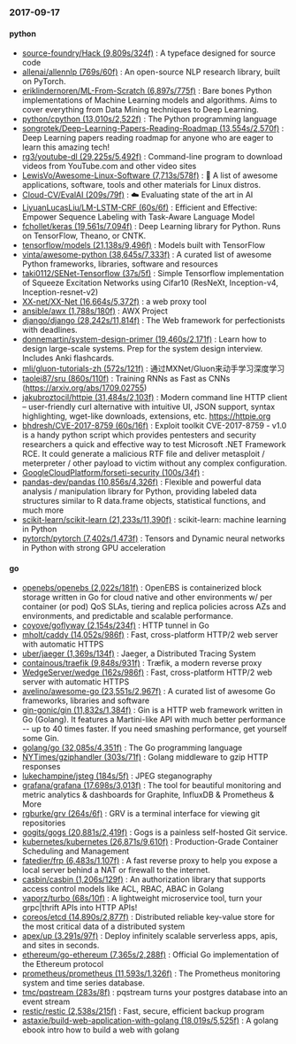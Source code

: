### 2017-09-17

#### python
* [source-foundry/Hack (9,809s/324f)](https://github.com/source-foundry/Hack) : A typeface designed for source code
* [allenai/allennlp (769s/60f)](https://github.com/allenai/allennlp) : An open-source NLP research library, built on PyTorch.
* [eriklindernoren/ML-From-Scratch (6,897s/775f)](https://github.com/eriklindernoren/ML-From-Scratch) : Bare bones Python implementations of Machine Learning models and algorithms. Aims to cover everything from Data Mining techniques to Deep Learning.
* [python/cpython (13,010s/2,522f)](https://github.com/python/cpython) : The Python programming language
* [songrotek/Deep-Learning-Papers-Reading-Roadmap (13,554s/2,570f)](https://github.com/songrotek/Deep-Learning-Papers-Reading-Roadmap) : Deep Learning papers reading roadmap for anyone who are eager to learn this amazing tech!
* [rg3/youtube-dl (29,225s/5,492f)](https://github.com/rg3/youtube-dl) : Command-line program to download videos from YouTube.com and other video sites
* [LewisVo/Awesome-Linux-Software (7,713s/578f)](https://github.com/LewisVo/Awesome-Linux-Software) : 🐧 A list of awesome applications, software, tools and other materials for Linux distros.
* [Cloud-CV/EvalAI (209s/79f)](https://github.com/Cloud-CV/EvalAI) : ☁️ Evaluating state of the art in AI
* [LiyuanLucasLiu/LM-LSTM-CRF (60s/6f)](https://github.com/LiyuanLucasLiu/LM-LSTM-CRF) : Efficient and Effective: Empower Sequence Labeling with Task-Aware Language Model
* [fchollet/keras (19,561s/7,094f)](https://github.com/fchollet/keras) : Deep Learning library for Python. Runs on TensorFlow, Theano, or CNTK.
* [tensorflow/models (21,138s/9,496f)](https://github.com/tensorflow/models) : Models built with TensorFlow
* [vinta/awesome-python (38,645s/7,333f)](https://github.com/vinta/awesome-python) : A curated list of awesome Python frameworks, libraries, software and resources
* [taki0112/SENet-Tensorflow (37s/5f)](https://github.com/taki0112/SENet-Tensorflow) : Simple Tensorflow implementation of Squeeze Excitation Networks using Cifar10 (ResNeXt, Inception-v4, Inception-resnet-v2)
* [XX-net/XX-Net (16,664s/5,372f)](https://github.com/XX-net/XX-Net) : a web proxy tool
* [ansible/awx (1,788s/180f)](https://github.com/ansible/awx) : AWX Project
* [django/django (28,242s/11,814f)](https://github.com/django/django) : The Web framework for perfectionists with deadlines.
* [donnemartin/system-design-primer (19,460s/2,171f)](https://github.com/donnemartin/system-design-primer) : Learn how to design large-scale systems. Prep for the system design interview. Includes Anki flashcards.
* [mli/gluon-tutorials-zh (572s/121f)](https://github.com/mli/gluon-tutorials-zh) : 通过MXNet/Gluon来动手学习深度学习
* [taolei87/sru (860s/110f)](https://github.com/taolei87/sru) : Training RNNs as Fast as CNNs (https://arxiv.org/abs/1709.02755)
* [jakubroztocil/httpie (31,484s/2,103f)](https://github.com/jakubroztocil/httpie) : Modern command line HTTP client – user-friendly curl alternative with intuitive UI, JSON support, syntax highlighting, wget-like downloads, extensions, etc. https://httpie.org
* [bhdresh/CVE-2017-8759 (60s/16f)](https://github.com/bhdresh/CVE-2017-8759) : Exploit toolkit CVE-2017-8759 - v1.0 is a handy python script which provides pentesters and security researchers a quick and effective way to test Microsoft .NET Framework RCE. It could generate a malicious RTF file and deliver metasploit / meterpreter / other payload to victim without any complex configuration.
* [GoogleCloudPlatform/forseti-security (100s/34f)](https://github.com/GoogleCloudPlatform/forseti-security) : 
* [pandas-dev/pandas (10,856s/4,326f)](https://github.com/pandas-dev/pandas) : Flexible and powerful data analysis / manipulation library for Python, providing labeled data structures similar to R data.frame objects, statistical functions, and much more
* [scikit-learn/scikit-learn (21,233s/11,390f)](https://github.com/scikit-learn/scikit-learn) : scikit-learn: machine learning in Python
* [pytorch/pytorch (7,402s/1,473f)](https://github.com/pytorch/pytorch) : Tensors and Dynamic neural networks in Python with strong GPU acceleration

#### go
* [openebs/openebs (2,022s/181f)](https://github.com/openebs/openebs) : OpenEBS is containerized block storage written in Go for cloud native and other environments w/ per container (or pod) QoS SLAs, tiering and replica policies across AZs and environments, and predictable and scalable performance.
* [coyove/goflyway (2,154s/234f)](https://github.com/coyove/goflyway) : HTTP tunnel in Go
* [mholt/caddy (14,052s/986f)](https://github.com/mholt/caddy) : Fast, cross-platform HTTP/2 web server with automatic HTTPS
* [uber/jaeger (1,369s/134f)](https://github.com/uber/jaeger) : Jaeger, a Distributed Tracing System
* [containous/traefik (9,848s/931f)](https://github.com/containous/traefik) : Træfik, a modern reverse proxy
* [WedgeServer/wedge (162s/986f)](https://github.com/WedgeServer/wedge) : Fast, cross-platform HTTP/2 web server with automatic HTTPS
* [avelino/awesome-go (23,551s/2,967f)](https://github.com/avelino/awesome-go) : A curated list of awesome Go frameworks, libraries and software
* [gin-gonic/gin (11,832s/1,384f)](https://github.com/gin-gonic/gin) : Gin is a HTTP web framework written in Go (Golang). It features a Martini-like API with much better performance -- up to 40 times faster. If you need smashing performance, get yourself some Gin.
* [golang/go (32,085s/4,351f)](https://github.com/golang/go) : The Go programming language
* [NYTimes/gziphandler (303s/71f)](https://github.com/NYTimes/gziphandler) : Golang middleware to gzip HTTP responses
* [lukechampine/jsteg (184s/5f)](https://github.com/lukechampine/jsteg) : JPEG steganography
* [grafana/grafana (17,698s/3,013f)](https://github.com/grafana/grafana) : The tool for beautiful monitoring and metric analytics & dashboards for Graphite, InfluxDB & Prometheus & More
* [rgburke/grv (264s/6f)](https://github.com/rgburke/grv) : GRV is a terminal interface for viewing git repositories
* [gogits/gogs (20,881s/2,419f)](https://github.com/gogits/gogs) : Gogs is a painless self-hosted Git service.
* [kubernetes/kubernetes (26,871s/9,610f)](https://github.com/kubernetes/kubernetes) : Production-Grade Container Scheduling and Management
* [fatedier/frp (6,483s/1,107f)](https://github.com/fatedier/frp) : A fast reverse proxy to help you expose a local server behind a NAT or firewall to the internet.
* [casbin/casbin (1,206s/129f)](https://github.com/casbin/casbin) : An authorization library that supports access control models like ACL, RBAC, ABAC in Golang
* [vaporz/turbo (68s/10f)](https://github.com/vaporz/turbo) : A lightweight microservice tool, turn your grpc|thrift APIs into HTTP APIs!
* [coreos/etcd (14,890s/2,877f)](https://github.com/coreos/etcd) : Distributed reliable key-value store for the most critical data of a distributed system
* [apex/up (3,291s/97f)](https://github.com/apex/up) : Deploy infinitely scalable serverless apps, apis, and sites in seconds.
* [ethereum/go-ethereum (7,365s/2,288f)](https://github.com/ethereum/go-ethereum) : Official Go implementation of the Ethereum protocol
* [prometheus/prometheus (11,593s/1,326f)](https://github.com/prometheus/prometheus) : The Prometheus monitoring system and time series database.
* [tmc/pqstream (283s/8f)](https://github.com/tmc/pqstream) : pqstream turns your postgres database into an event stream
* [restic/restic (2,538s/215f)](https://github.com/restic/restic) : Fast, secure, efficient backup program
* [astaxie/build-web-application-with-golang (18,019s/5,525f)](https://github.com/astaxie/build-web-application-with-golang) : A golang ebook intro how to build a web with golang
